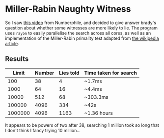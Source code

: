 # Miller-Rabin Naughty Witness

So I saw [this video](https://www.youtube.com/watch?v=_MscGSN5J6o) from Numberphile, and decided to give answer brady's question about whether some witnesses are more likely to lie.
The program uses `rayon` to easily parallelise the search across all cores, as well as an implementation of the Miller-Rabin primality test adapted from [the wikipedia article](https://en.wikipedia.org/wiki/Miller%E2%80%93Rabin_primality_test).

## Results
| Limit   | Number | Lies told | Time taken for search |
|---------|--------|-----------|-----------------------|
| 100     | 38     | 4         | ~1.7ms                |
| 1000    | 64     | 16        | ~4.4ms                |
| 10000   | 512    | 68        | ~303.3ms              |
| 100000  | 4096   | 334       | ~42s                  |
| 1000000 | 4096   | 1163      | ~1.36 hours           |


It appears to be powers of two after 38, searching 1 million took so long that I don't think I fancy trying 10 million...
